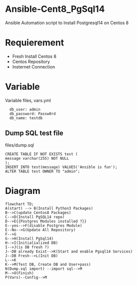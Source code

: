 # Ansible-Cent8_PgSql14
Ansible Automation script to Install Postgresql14 on Centos 8

# Requierement
- Fresh Install Centos 8
- Centos Repository
- Insternet Connection

# Variable
Variable files, vars.yml

      db_user: admin
      db_password: Passw0rd
      db_name: testdb

## Dump SQL test file
files/dump.sql

    CREATE TABLE IF NOT EXISTS test (           
    message varchar(255) NOT NULL         
    );          
    INSERT INTO test(message) VALUES('Ansible is fun');
    ALTER TABLE test OWNER TO "admin";

# Diagram
```mermaid
flowchart TD;
A(start) --> B(Install Python3 Packages)
B-->C(update Centos8 Packages)
C-->D(Install PgSQL14 repo)
D-->E{{Postgres Modules installed ?}}
E--yes-->F(disable Postgres Module)
E--No-->G(Update All Repository)
F-->G
G-->H(Install PgSql14)
H-->I(Initialialized DB)
I-->J(is DB fresh ?)
J--DB already Exist-->K(Start and enable Pgsql14 Services)
J--DB Fresh-->L(Init DB)
L-->K
K-->M(Test DB, Create DB and User+pass)
N(Dump.sql import) --import sql-->M
M-->O(Finish)
P(Vars)--Config-->M








```

